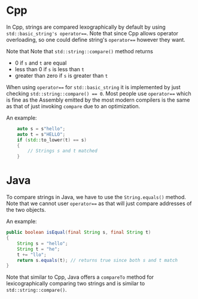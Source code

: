 # Cpp
In Cpp, strings are compared lexographically by default by using `std::basic_string's operator==`. Note that since Cpp allows operator overloading, so one could define string's `operator==` however they want.

Note that Note that `std::string::compare()` method returns
* 0 if `s` and `t` are equal
* less than 0 if `s` is less than `t`
* greater than zero if `s` is greater than `t`

When using `operator==` for `std::basic_string` it is implemented by just checking `std::string::compare() == 0`. Most people use `operator==` which is fine as the Assembly emitted by the most modern compilers is the same as that of just invoking `compare` due to an optimization.

An example:
```cpp
    auto s = s"hello";
    auto t = s"HELLO";
    if (std::to_lower(t) == s)
    {
        // Strings s and t matched
    }
```

# Java
To compare strings in Java, we have to use the `String.equals()` method. Note that we cannot user `operator==` as that will just compare addresses of the two objects.

An example:
```java
public boolean isEqual(final String s, final String t)
{
    String s = "hello";
    String t = "he";
    t += "llo";
    return s.equals(t); // returns true since both s and t match
}
```

Note that similar to Cpp, Java offers a `compareTo` method for lexicographically comparing two strings and is similar to `std::string::compare()`.